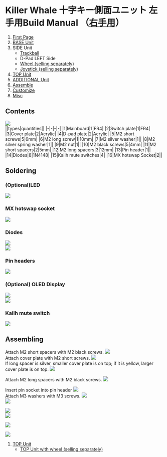 
# Killer Whale 十字キー側面ユニット 左手用Build Manual （[右手用](../rightside/3_側面ユニット_十字キー.md)）

1. [First Page](../README_EN.md)
2. [BASE Unit](../leftside/2_BASE.md)
3. SIDE Unit
   - [Trackball](../leftside/3_SIDE_TRACKBALL.md)
   - D-Pad LEFT Side
   - [Wheel (selling separately)](../leftside/3_SIDE_WHEEL.md)
   - [Joystick (selling separately)](../leftside/3_SIDE_JOYSTICK.md)
4. [TOP Unit](../leftside/4_TOP.md)
5. [ADDITIONAL Unit](../leftside/5_ADD.md)
6. [Assemble](../leftside/6_ASSEMBLE.md)
7. [Customize](../leftside/7_CUSTOM.md)
8. [Misc](../leftside/8_MISC.md)

## Contents
![](../img/d-pad/IMG_5253.jpg)    
||types|quantities||
|-|-|-|-|
|1|Mainboard|1|FR4|
|2|Switch plate|1|FR4|
|3|Cover plate|2|Acrylic|
|4|D-pad plate|2|Acrylic|
|5|M2 short screws|5|6mm|
|6|M2 long screw|1|10mm|
|7|M2 silver washer|1||
|8|M2 silver spring washer|1||
|9|M2 nut|1||
|10|M2 black screws|5|4mm|
|11|M2 short spacers|2|5mm|
|12|M2 long spacers|3|12mm|
|13|Pin header|1||
|14|Diodes|8|1N4148|
|15|Kailh mute switches|4|
|16|MX hotswap Socket|2||

## Soldering
### (Optional)LED 
![](../img/d-pad/IMG_5262.jpg)  

### MX hotswap socket
![](../img/d-pad/IMG_5263.jpg)  

### Diodes
![](../img/d-pad/IMG_5265.jpg)  
![](../img/d-pad/IMG_5269.jpg)  

### Pin headers
![](../img/d-pad/IMG_5276.jpg)  
### (Optional) OLED Display
![](../img/d-pad/IMG_5282.jpg)  
![](../img/trackball/IMG_5116.jpg)  


### Kailh mute switch
![](../img/d-pad/IMG_5285.jpg)  

## Assembling
Attach M2 short spacers with M2 black screws.
![](../img/d-pad/IMG_5290.jpg)  
Attach cover plate with M2 short screws.
![](../img/d-pad/IMG_5292.jpg)  
If long spacer is silver, smaller cover plate is on top; if it is yellow, larger cover plate is on top.
![](../img/d-pad/IMG_6245.jpg)  

Attach M2 long spacers with M2 black screws.
![](../img/d-pad/IMG_5315.jpg)  
   
Insert pin socket into pin header
![](../img/d-pad/IMG_5296.jpg)  
Attach M3 washers with M3 screws.
![](../img/trackball/IMG_5169.jpg)   
![](../img/d-pad/IMG_5318.jpg)  

![](../img/trackball/IMG_5184.jpg)   
![](../img/d-pad/IMG_5320.jpg)  

  
![](../img/d-pad/IMG_5297.jpg)  

![](../img/d-pad/IMG_5322.jpg)  
 
1. [TOP Unit](../rightside/4_TOP.md)
   - [TOP Unit with wheel (selling separately)](../rightside/4_TOP_WHEEL.md)

